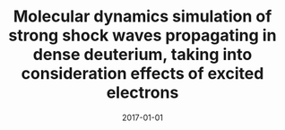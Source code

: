 ---
title: "Molecular dynamics simulation of strong shock waves propagating in dense deuterium, taking into consideration effects of excited electrons"
collection: publications
permalink: /publication/2017-01-01-Molecular-dynamics-simulation-of-strong-shock-waves-propagating-in-dense-deuterium-taking-into-consideration-effects-of-excited-electrons
date: 2017-01-01
venue: 'Physical Review E'
paperurl: 'https://link.aps.org/doi/10.1103/PhysRevE.95.023201'
citation: ' Hao Liu,  Yin Zhang,  Wei Kang,  Ping Zhang,  Huiling Duan,  X. He, &quot;Molecular dynamics simulation of strong shock waves propagating in dense deuterium, taking into consideration effects of excited electrons.&quot; Physical Review E, 95, 023201, 2017.'
authors: ' Hao Liu,  Yin Zhang,  Wei Kang,  Ping Zhang,  Huiling Duan,  X. He, '
volume: '95'
pages: '023201'
---